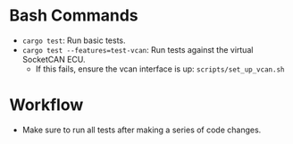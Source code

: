 # Bash Commands
 - `cargo test`: Run basic tests.
 - `cargo test --features=test-vcan`: Run tests against the virtual SocketCAN ECU.
   - If this fails, ensure the vcan interface is up: `scripts/set_up_vcan.sh`

# Workflow
 - Make sure to run all tests after making a series of code changes.

